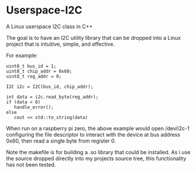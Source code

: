# Userspace-I2C
A Linux userspace I2C class in C++

The goal is to have an I2C utility library that can be dropped into a Linux project that is intuitive,
simple, and effective.

For example:
```
uint8_t bus_id = 1;
uint8_t chip_addr = 0x60;
uint8_t reg_addr = 0;

I2C i2c = I2C(bus_id, chip_addr);

int data = i2c.read_byte(reg_addr);
if (data < 0)
   handle_error();
else
   cout << std::to_string(data)
```
When run on a raspberry pi zero, the above example would open /dev/i2c-1 configuring the file descriptor to interact 
with the device at bus address 0x60, then read a single byte from register 0.

Note the makefile is for building a .so library that could be installed.  As i use the source dropped 
directly into my projects source tree, this functionality has not been tested.
